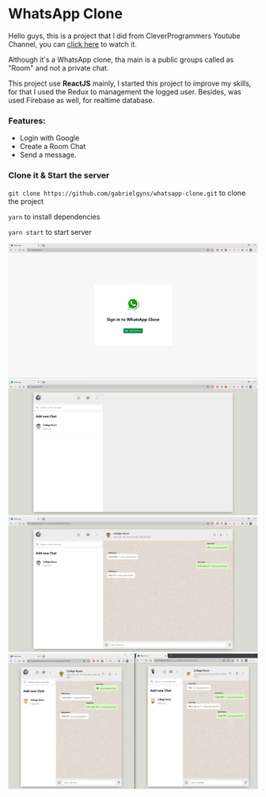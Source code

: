 # WhatsApp Clone

Hello guys, this is a project that I did from CleverProgrammers Youtube Channel, you can [click here](https://youtu.be/pUxrDcITyjg?list=PL-J2q3Ga50oMQa1JdSJxYoZELwOJAXExP) to watch it.

Although it's a WhatsApp clone, tha main is a public groups called as "Room" and not a private chat.

This project  use **ReactJS** mainly, I started this project to improve my skills, for that I used the Redux to management the logged user. Besides, was used Firebase as well, for realtime database.

### Features:
- Login with Google
- Create a Room Chat
- Send a message.

### Clone it & Start the server

`` git clone https://github.com/gabrielgyns/whatsapp-clone.git `` to clone the project

``yarn`` to install dependencies

`` yarn start `` to start server

<img src="images4git/loginPage.png" />
<img src="images4git/initialScreen.png" />
<img src="images4git/chatRoom.png" />
<img src="images4git/twoBrowsers.png" />
